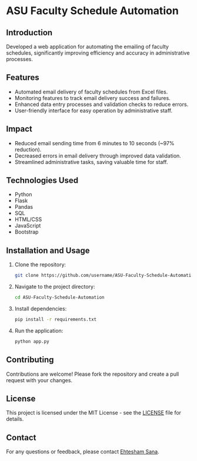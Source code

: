 # ASU Faculty Schedule Automation

## Introduction
Developed a web application for automating the emailing of faculty schedules, significantly improving efficiency and accuracy in administrative processes.

## Features
- Automated email delivery of faculty schedules from Excel files.
- Monitoring features to track email delivery success and failures.
- Enhanced data entry processes and validation checks to reduce errors.
- User-friendly interface for easy operation by administrative staff.

## Impact
- Reduced email sending time from 6 minutes to 10 seconds (~97% reduction).
- Decreased errors in email delivery through improved data validation.
- Streamlined administrative tasks, saving valuable time for staff.

## Technologies Used
- Python
- Flask
- Pandas
- SQL
- HTML/CSS
- JavaScript
- Bootstrap

## Installation and Usage
1. Clone the repository: 
    ```bash
    git clone https://github.com/username/ASU-Faculty-Schedule-Automation.git
    ```
2. Navigate to the project directory: 
    ```bash
    cd ASU-Faculty-Schedule-Automation
    ```
3. Install dependencies: 
    ```bash
    pip install -r requirements.txt
    ```
4. Run the application: 
    ```bash
    python app.py
    ```

## Contributing
Contributions are welcome! Please fork the repository and create a pull request with your changes.

## License
This project is licensed under the MIT License - see the [LICENSE](LICENSE) file for details.

## Contact
For any questions or feedback, please contact [Ehtesham Sana](mailto:asu.esana1@gmail.com).
